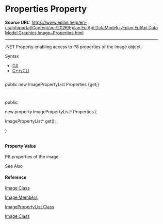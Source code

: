 # Properties Property

**Source URL:** https://www.eplan.help/en-us/Infoportal/Content/api/2026/Eplan.EplApi.DataModelu~Eplan.EplApi.DataModel.Graphics.Image~Properties.html

---

.NET Property enabling access to P8 properties of the Image object.

Syntax

- [C#](#i-syntax-CS)
- [C++/CLI](#i-syntax-CPP2005)

```
```
public new ImagePropertyList Properties {get;}
```
```

```
```
public:
new property ImagePropertyList^ Properties {
   ImagePropertyList^ get();
}
```
```

#### Property Value

P8 properties of the image.



See Also

#### Reference

[Image Class](Eplan.EplApi.DataModelu~Eplan.EplApi.DataModel.Graphics.Image.html)
  
[Image Members](Eplan.EplApi.DataModelu~Eplan.EplApi.DataModel.Graphics.Image_members.html)
  
[ImagePropertyList Class](Eplan.EplApi.DataModelu~Eplan.EplApi.DataModel.Graphics.ImagePropertyList.html)
  
[Image Class](Eplan.EplApi.DataModelu~Eplan.EplApi.DataModel.Graphics.Image.html)